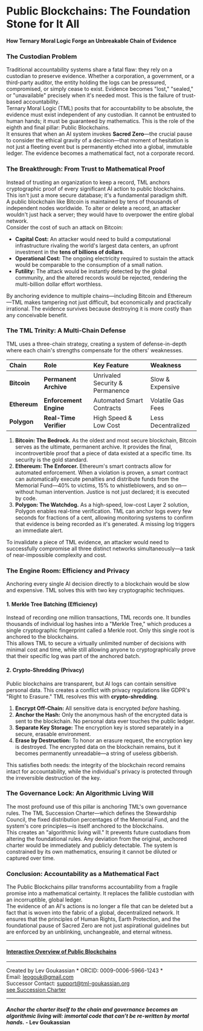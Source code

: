 # Public Blockchains: The Foundation Stone for It All

**How Ternary Moral Logic Forge an Unbreakable Chain of Evidence**

### **The Custodian Problem**

Traditional accountability systems share a fatal flaw: they rely on a custodian to preserve evidence. Whether a corporation, a government, or a third-party auditor, the entity holding the logs can be pressured, compromised, or simply cease to exist. Evidence becomes "lost," "sealed," or "unavailable" precisely when it's needed most. This is the failure of trust-based accountability.  
Ternary Moral Logic (TML) posits that for accountability to be absolute, the evidence must exist independent of any custodian. It cannot be entrusted to human hands; it must be guaranteed by mathematics. This is the role of the eighth and final pillar: Public Blockchains.  
It ensures that when an AI system invokes **Sacred Zero**—the crucial pause to consider the ethical gravity of a decision—that moment of hesitation is not just a fleeting event but is permanently etched into a global, immutable ledger. The evidence becomes a mathematical fact, not a corporate record.

### **The Breakthrough: From Trust to Mathematical Proof**

Instead of trusting an organization to keep a record, TML anchors cryptographic proof of every significant AI action to public blockchains. This isn't just a more secure database; it's a fundamental paradigm shift.  
A public blockchain like Bitcoin is maintained by tens of thousands of independent nodes worldwide. To alter or delete a record, an attacker wouldn't just hack a server; they would have to overpower the entire global network.  
Consider the cost of such an attack on Bitcoin:

* **Capital Cost:** An attacker would need to build a computational infrastructure rivaling the world's largest data centers, an upfront investment in the **tens of billions of dollars**.  
* **Operational Cost:** The ongoing electricity required to sustain the attack would be comparable to the consumption of a small nation.  
* **Futility:** The attack would be instantly detected by the global community, and the altered records would be rejected, rendering the multi-billion dollar effort worthless.

By anchoring evidence to multiple chains—including Bitcoin and Ethereum—TML makes tampering not just difficult, but economically and practically irrational. The evidence survives because destroying it is more costly than any conceivable benefit.

### **The TML Trinity: A Multi-Chain Defense**

TML uses a three-chain strategy, creating a system of defense-in-depth where each chain's strengths compensate for the others' weaknesses.

| Chain | Role | Key Feature | Weakness |
| :---- | :---- | :---- | :---- |
| **Bitcoin** | **Permanent Archive** | Unrivaled Security & Permanence | Slow & Expensive |
| **Ethereum** | **Enforcement Engine** | Automated Smart Contracts | Volatile Gas Fees |
| **Polygon** | **Real-Time Verifier** | High Speed & Low Cost | Less Decentralized |

1. **Bitcoin: The Bedrock.** As the oldest and most secure blockchain, Bitcoin serves as the ultimate, permanent archive. It provides the final, incontrovertible proof that a piece of data existed at a specific time. Its security is the gold standard.  
2. **Ethereum: The Enforcer.** Ethereum's smart contracts allow for automated enforcement. When a violation is proven, a smart contract can automatically execute penalties and distribute funds from the Memorial Fund—40% to victims, 15% to whistleblowers, and so on—without human intervention. Justice is not just declared; it is executed by code.  
3. **Polygon: The Watchdog.** As a high-speed, low-cost Layer 2 solution, Polygon enables real-time verification. TML can anchor logs every few seconds for fractions of a cent, allowing monitoring systems to confirm that evidence is being recorded as it's generated. A missing log triggers an immediate alert.

To invalidate a piece of TML evidence, an attacker would need to successfully compromise all three distinct networks simultaneously—a task of near-impossible complexity and cost.

### **The Engine Room: Efficiency and Privacy**

Anchoring every single AI decision directly to a blockchain would be slow and expensive. TML solves this with two key cryptographic techniques.

#### **1\. Merkle Tree Batching (Efficiency)**

Instead of recording one million transactions, TML records one. It bundles thousands of individual log hashes into a "Merkle Tree," which produces a single cryptographic fingerprint called a Merkle root. Only this single root is anchored to the blockchains.  
This allows TML to secure a virtually unlimited number of decisions with minimal cost and time, while still allowing anyone to cryptographically prove that their specific log was part of the anchored batch.

#### **2\. Crypto-Shredding (Privacy)**

Public blockchains are transparent, but AI logs can contain sensitive personal data. This creates a conflict with privacy regulations like GDPR's "Right to Erasure." TML resolves this with **crypto-shredding**.

1. **Encrypt Off-Chain:** All sensitive data is encrypted *before* hashing.  
2. **Anchor the Hash:** Only the anonymous hash of the encrypted data is sent to the blockchain. No personal data ever touches the public ledger.  
3. **Separate Key Storage:** The encryption key is stored separately in a secure, erasable environment.  
4. **Erase by Destruction:** To honor an erasure request, the encryption key is destroyed. The encrypted data on the blockchain remains, but it becomes permanently unreadable—a string of useless gibberish.

This satisfies both needs: the integrity of the blockchain record remains intact for accountability, while the individual's privacy is protected through the irreversible destruction of the key.

### **The Governance Lock: An Algorithmic Living Will**

The most profound use of this pillar is anchoring TML's own governance rules. The TML Succession Charter—which defines the Stewardship Council, the fixed distribution percentages of the Memorial Fund, and the system's core principles—is itself anchored to the blockchains.  
This creates an "algorithmic living will." It prevents future custodians from altering the foundational rules. Any deviation from the original, anchored charter would be immediately and publicly detectable. The system is constrained by its own mathematics, ensuring it cannot be diluted or captured over time.

### **Conclusion: Accountability as a Mathematical Fact**

The Public Blockchains pillar transforms accountability from a fragile promise into a mathematical certainty. It replaces the fallible custodian with an incorruptible, global ledger.  
The evidence of an AI's actions is no longer a file that can be deleted but a fact that is woven into the fabric of a global, decentralized network. It ensures that the principles of Human Rights, Earth Protection, and the foundational pause of Sacred Zero are not just aspirational guidelines but are enforced by an unblinking, unchangeable, and eternal witness.

---

#### **[Interactive Overview of Public Blockchains](https://fractonicmind.github.io/TernaryMoralLogic/TML_Pillars/Public_Blockchains.html)**

---

Created by Lev Goukassian * ORCID: 0009-0006-5966-1243 *   
Email: [leogouk@gmail.com](mailto:leogouk@gmail.com)   
Successor Contact: [support@tml-goukassian.org](mailto:support@tml-goukassian.org)   
[see Succession Charter](/TML-SUCCESSION-CHARTER.md)  

---

#### *Anchor the charter itself to the chain and governance becomes an algorithmic living will: immortal code that can’t be re-written by mortal hands.* **- Lev Goukassian**
